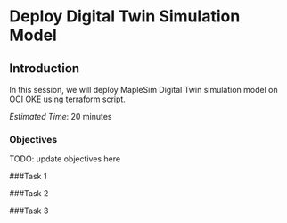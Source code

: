# Deploy Digital Twin Simulation Model

## Introduction
In this session, we will deploy MapleSim Digital Twin simulation model on OCI OKE using terraform script.

*Estimated Time*: 20 minutes

### Objectives
TODO: update objectives here

###Task 1



###Task 2




###Task 3

